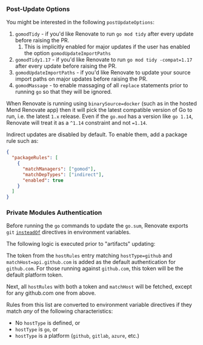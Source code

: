 ### Post-Update Options

You might be interested in the following `postUpdateOptions`:

1. `gomodTidy` - if you'd like Renovate to run `go mod tidy` after every update before raising the PR.
   1. This is implicitly enabled for major updates if the user has enabled the option `gomodUpdateImportPaths`
1. `gomodTidy1.17` - if you'd like Renovate to run `go mod tidy -compat=1.17` after every update before raising the PR.
1. `gomodUpdateImportPaths` - if you'd like Renovate to update your source import paths on major updates before raising the PR.
1. `gomodMassage` - to enable massaging of all `replace` statements prior to running `go` so that they will be ignored.

When Renovate is running using `binarySource=docker` (such as in the hosted Mend Renovate app) then it will pick the latest compatible version of Go to run, i.e. the latest `1.x` release.
Even if the `go.mod` has a version like `go 1.14`, Renovate will treat it as a `^1.14` constraint and not `=1.14`.

Indirect updates are disabled by default. To enable them, add a package rule such as:

```json
{
  "packageRules": [
    {
      "matchManagers": ["gomod"],
      "matchDepTypes": ["indirect"],
      "enabled": true
    }
  ]
}
```

### Private Modules Authentication

Before running the `go` commands to update the `go.sum`, Renovate exports `git` [`insteadOf`](https://git-scm.com/docs/git-config#Documentation/git-config.txt-urlltbasegtinsteadOf) directives in environment variables.

The following logic is executed prior to "artifacts" updating:

The token from the `hostRules` entry matching `hostType=github` and `matchHost=api.github.com` is added as the default authentication for `github.com`.
For those running against `github.com`, this token will be the default platform token.

Next, all `hostRules` with both a token and `matchHost` will be fetched, except for any github.com one from above.

Rules from this list are converted to environment variable directives if they match _any_ of the following characteristics:

- No `hostType` is defined, or
- `hostType` is `go`, or
- `hostType` is a platform (`github`, `gitlab`, `azure`, etc.)
